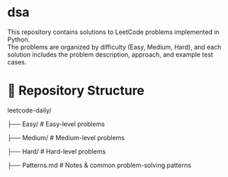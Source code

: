 # dsa

This repository contains solutions to LeetCode problems implemented in Python.  
The problems are organized by difficulty (Easy, Medium, Hard), and each solution includes the problem description, approach, and example test cases.

# 📂 Repository Structure

leetcode-daily/

├── Easy/ # Easy-level problems

├── Medium/ # Medium-level problems

├── Hard/ # Hard-level problems

├── Patterns.md # Notes & common problem-solving patterns
